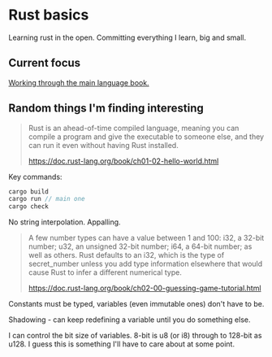 # Rust basics

Learning rust in the open. Committing everything I learn, big and small.

## Current focus

[Working through the main language book.](https://doc.rust-lang.org/book/title-page.html)

## Random things I'm finding interesting

> Rust is an ahead-of-time compiled language, meaning you can compile a program and give the executable to someone else, and they can run it even without having Rust installed.
>
> <https://doc.rust-lang.org/book/ch01-02-hello-world.html>

Key commands:

```rs
cargo build
cargo run // main one
cargo check
```

No string interpolation. Appalling.

> A few number types can have a value between 1 and 100: i32, a 32-bit number; u32, an unsigned 32-bit number; i64, a 64-bit number; as well as others. Rust defaults to an i32, which is the type of secret_number unless you add type information elsewhere that would cause Rust to infer a different numerical type.
>
> <https://doc.rust-lang.org/book/ch02-00-guessing-game-tutorial.html>

Constants must be typed, variables (even immutable ones) don't have to be.

Shadowing - can keep redefining a variable until you do something else.

I can control the bit size of variables. 8-bit is u8 (or i8) through to 128-bit as u128. I guess this is something I'll have to care about at some point.
